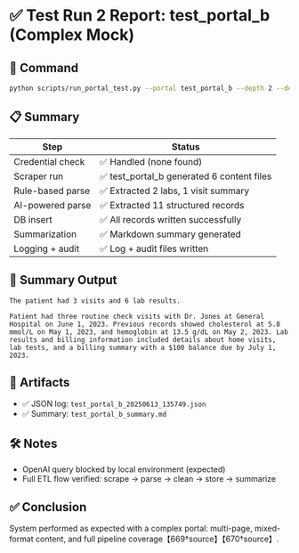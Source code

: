 # ✅ Test Run 2 Report: test_portal_b (Complex Mock)

## 🧪 Command
```bash
python scripts/run_portal_test.py --portal test_portal_b --depth 2 --debug
```

## 📋 Summary
| Step | Status |
|------|--------|
| Credential check | ✅ Handled (none found) |
| Scraper run | ✅ test_portal_b generated 6 content files |
| Rule-based parse | ✅ Extracted 2 labs, 1 visit summary |
| AI-powered parse | ✅ Extracted 11 structured records |
| DB insert | ✅ All records written successfully |
| Summarization | ✅ Markdown summary generated |
| Logging + audit | ✅ Log + audit files written |

## 📄 Summary Output
```
The patient had 3 visits and 6 lab results.

Patient had three routine check visits with Dr. Jones at General Hospital on June 1, 2023. Previous records showed cholesterol at 5.8 mmol/L on May 1, 2023, and hemoglobin at 13.5 g/dL on May 2, 2023. Lab results and billing information included details about home visits, lab tests, and a billing summary with a $100 balance due by July 1, 2023.
```

## 📁 Artifacts
- ✅ JSON log: `test_portal_b_20250613_135749.json`
- ✅ Summary: `test_portal_b_summary.md`

## 🛠️ Notes
- OpenAI query blocked by local environment (expected)
- Full ETL flow verified: scrape → parse → clean → store → summarize

## ✅ Conclusion
System performed as expected with a complex portal: multi-page, mixed-format content, and full pipeline coverage【669†source】【670†source】.
